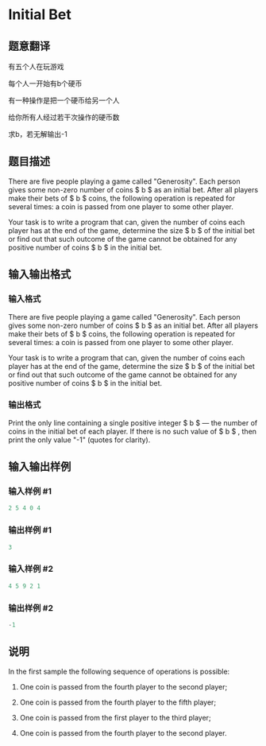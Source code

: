 # Initial Bet

## 题意翻译

有五个人在玩游戏

每个人一开始有b个硬币

有一种操作是把一个硬币给另一个人

给你所有人经过若干次操作的硬币数

求b，若无解输出-1

## 题目描述

There are five people playing a game called "Generosity". Each person gives some non-zero number of coins $ b $ as an initial bet. After all players make their bets of $ b $ coins, the following operation is repeated for several times: a coin is passed from one player to some other player.

Your task is to write a program that can, given the number of coins each player has at the end of the game, determine the size $ b $ of the initial bet or find out that such outcome of the game cannot be obtained for any positive number of coins $ b $ in the initial bet.

## 输入输出格式

### 输入格式

There are five people playing a game called "Generosity". Each person gives some non-zero number of coins $ b $ as an initial bet. After all players make their bets of $ b $ coins, the following operation is repeated for several times: a coin is passed from one player to some other player.

Your task is to write a program that can, given the number of coins each player has at the end of the game, determine the size $ b $ of the initial bet or find out that such outcome of the game cannot be obtained for any positive number of coins $ b $ in the initial bet.

### 输出格式

Print the only line containing a single positive integer $ b $ — the number of coins in the initial bet of each player. If there is no such value of $ b $ , then print the only value "-1" (quotes for clarity).

## 输入输出样例

### 输入样例 #1

```cpp
2 5 4 0 4

```
### 输出样例 #1

```cpp
3

```
### 输入样例 #2

```cpp
4 5 9 2 1

```
### 输出样例 #2

```cpp
-1

```
## 说明

In the first sample the following sequence of operations is possible:

1. One coin is passed from the fourth player to the second player;

2. One coin is passed from the fourth player to the fifth player;

3. One coin is passed from the first player to the third player;

4. One coin is passed from the fourth player to the second player.

